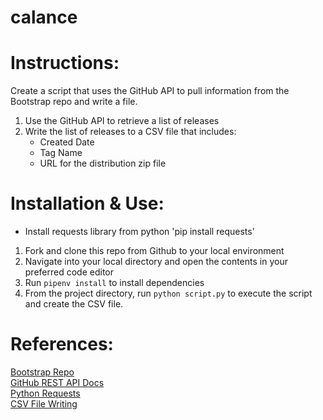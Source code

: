# calance

# Instructions:
Create a script that uses the GitHub API to pull information from the Bootstrap repo and write a file.

1. Use the GitHub API to retrieve a list of releases
2. Write the list of releases to a CSV file that includes:
    - Created Date
    - Tag Name
    - URL for the distribution zip file

# Installation & Use:
- Install requests library from python 'pip install requests'

1. Fork and clone this repo from Github to your local environment
2. Navigate into your local directory and open the contents in your preferred code editor
3. Run `pipenv install` to install dependencies 
4. From the project directory, run `python script.py` to execute the script and create the CSV file.

# References:
[Bootstrap Repo](https://github.com/twbs/bootstrap) <br>
[GitHub REST API Docs](https://docs.github.com/en/rest?apiVersion=2022-11-28) <br>
[Python Requests](https://pypi.org/project/requests/) <br>
[CSV File Writing](https://docs.python.org/3/library/csv.html) <br>